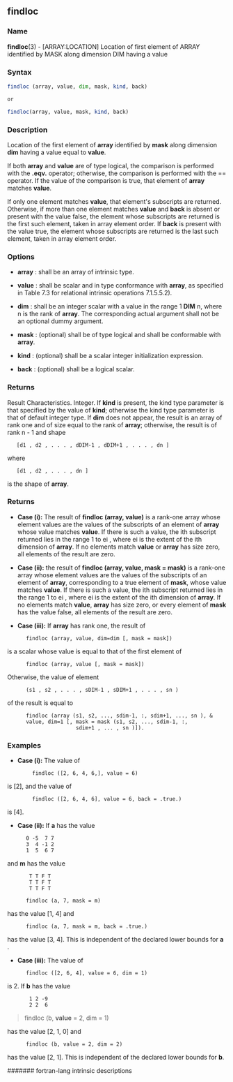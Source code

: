 ## findloc

### **Name**

**findloc**(3) - \[ARRAY:LOCATION\] Location of first element of ARRAY identified by MASK along dimension DIM having a value

### **Syntax**

```fortran
findloc (array, value, dim, mask, kind, back)

or

findloc(array, value, mask, kind, back)
```

### **Description**

Location of the first element of **array** identified by **mask** along
dimension **dim** having a value equal to **value**.

If both **array** and **value** are of type logical, the comparison is
performed with the **.eqv.** operator; otherwise, the comparison is
performed with the == operator. If the value of the comparison is
true, that element of **array** matches **value**.

If only one element matches **value**, that element's subscripts are
returned. Otherwise, if more than one element matches **value** and
**back** is absent or present with the value false, the element whose
subscripts are returned is the first such element, taken in array
element order. If **back** is present with the value true, the element
whose subscripts are returned is the last such element, taken in array
element order.

### **Options**

- **array**
  : shall be an array of intrinsic type.

- **value**
  : shall be scalar and in type conformance with **array**, as specified
  in Table 7.3 for relational intrinsic operations 7.1.5.5.2).

- **dim**
  : shall be an integer scalar with a value in the range 1 **DIM** n, where
  n is the rank of **array**. The corresponding actual argument shall
  not be an optional dummy argument.

- **mask**
  : (optional) shall be of type logical and shall be conformable with
  **array**.

- **kind**
  : (optional) shall be a scalar integer initialization expression.

- **back**
  : (optional) shall be a logical scalar.

### **Returns**

Result Characteristics. Integer. If **kind** is present, the kind type
parameter is that specified by the value of **kind**; otherwise the kind
type parameter is that of default integer type. If **dim** does not appear,
the result is an array of rank one and of size equal to the rank of
**array**; otherwise, the result is of rank n - 1 and shape

```
   [d1 , d2 , . . . , dDIM-1 , dDIM+1 , . . . , dn ]
```

where

```
   [d1 , d2 , . . . , dn ]
```

is the shape of **array**.

### **Returns**

- **Case (i):**
  The result of **findloc (array, value)** is a rank-one array whose
  element values are the values of the subscripts of an element of
  **array** whose value matches **value**. If there is such a value, the
  ith subscript returned lies in the range 1 to ei , where ei is the
  extent of the ith dimension of **array**. If no elements match **value**
  or **array** has size zero, all elements of the result are zero.

- **Case (ii):**
  the result of **findloc (array, value, mask = mask)** is a
  rank-one array whose element values are the values of the subscripts
  of an element of **array**, corresponding to a true element of **mask**,
  whose value matches **value**. If there is such a value, the ith
  subscript returned lies in the range 1 to ei , where ei is the
  extent of the ith dimension of **array**. If no elements match
  **value**, **array** has size zero, or every element of **mask** has the
  value false, all elements of the result are zero.

- **Case (iii):**
  If **array** has rank one, the result of

```
      findloc (array, value, dim=dim [, mask = mask])
```

is a scalar whose value is equal to that of the first element of

```
      findloc (array, value [, mask = mask])
```

Otherwise, the value of element

```
      (s1 , s2 , . . . , sDIM-1 , sDIM+1 , . . . , sn )
```

of the result is equal to

```
      findloc (array (s1, s2, ..., sdim-1, :, sdim+1, ..., sn ), &
      value, dim=1 [, mask = mask (s1, s2, ..., sdim-1, :,
                      sdim+1 , ... , sn )]).
```

### **Examples**

- **Case (i):**
  The value of

```
        findloc ([2, 6, 4, 6,], value = 6)
```

is \[2\], and the value of

```
        findloc ([2, 6, 4, 6], value = 6, back = .true.)
```

is \[4\].

- **Case (ii):**
  If **a** has the value

```text
      0 -5  7 7
      3  4 -1 2
      1  5  6 7
```

and **m** has the value

```text
       T T F T
       T T F T
       T T F T

      findloc (a, 7, mask = m)
```

has the value \[1, 4\] and

```
      findloc (a, 7, mask = m, back = .true.)
```

has the value \[3, 4\]. This is independent of the declared lower
bounds for **a** .

- **Case (iii):**
  The value of

```
      findloc ([2, 6, 4], value = 6, dim = 1)
```

is 2. If **b** has the value

```
       1 2 -9
       2 2  6
```

> findloc (b, **value** = 2, dim = 1)

has the value \[2, 1, 0\] and

```
      findloc (b, value = 2, dim = 2)
```

has the value \[2, 1\]. This is independent of the declared lower
bounds for **b**.

####### fortran-lang intrinsic descriptions
